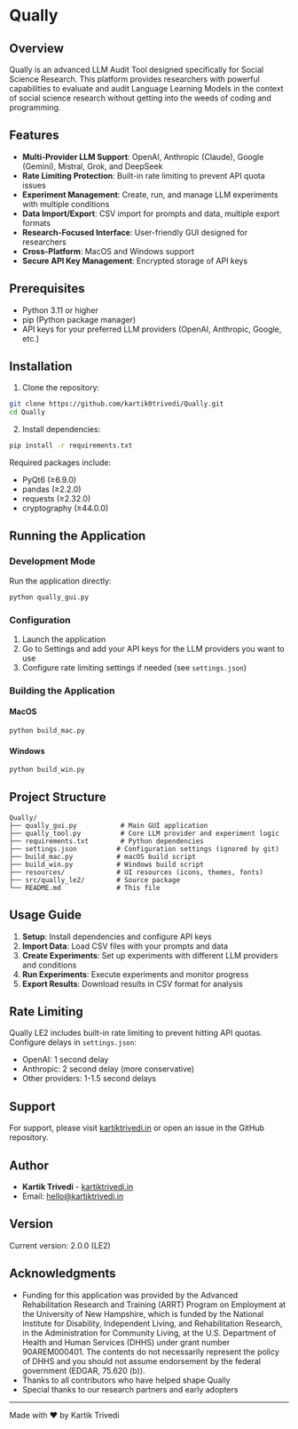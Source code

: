 # Qually
## Overview
Qually is an advanced LLM Audit Tool designed specifically for Social Science Research. This platform provides researchers with powerful capabilities to evaluate and audit Language Learning Models in the context of social science research without getting into the weeds of coding and programming.

## Features
- **Multi-Provider LLM Support**: OpenAI, Anthropic (Claude), Google (Gemini), Mistral, Grok, and DeepSeek
- **Rate Limiting Protection**: Built-in rate limiting to prevent API quota issues
- **Experiment Management**: Create, run, and manage LLM experiments with multiple conditions
- **Data Import/Export**: CSV import for prompts and data, multiple export formats
- **Research-Focused Interface**: User-friendly GUI designed for researchers
- **Cross-Platform**: MacOS and Windows support
- **Secure API Key Management**: Encrypted storage of API keys

## Prerequisites
- Python 3.11 or higher
- pip (Python package manager)
- API keys for your preferred LLM providers (OpenAI, Anthropic, Google, etc.)

## Installation

1. Clone the repository:
```bash
git clone https://github.com/kartik0trivedi/Qually.git
cd Qually
```

2. Install dependencies:
```bash
pip install -r requirements.txt
```

Required packages include:
- PyQt6 (≥6.9.0)
- pandas (≥2.2.0)
- requests (≥2.32.0)
- cryptography (≥44.0.0)

## Running the Application

### Development Mode
Run the application directly:
```bash
python qually_gui.py
```

### Configuration
1. Launch the application
2. Go to Settings and add your API keys for the LLM providers you want to use
3. Configure rate limiting settings if needed (see `settings.json`)

### Building the Application

#### MacOS
```bash
python build_mac.py
```

#### Windows
```bash
python build_win.py
```

## Project Structure
```
Qually/
├── qually_gui.py           # Main GUI application
├── qually_tool.py          # Core LLM provider and experiment logic
├── requirements.txt        # Python dependencies
├── settings.json          # Configuration settings (ignored by git)
├── build_mac.py           # macOS build script
├── build_win.py           # Windows build script
├── resources/             # UI resources (icons, themes, fonts)
├── src/qually_le2/        # Source package
└── README.md              # This file
```

## Usage Guide

1. **Setup**: Install dependencies and configure API keys
2. **Import Data**: Load CSV files with your prompts and data
3. **Create Experiments**: Set up experiments with different LLM providers and conditions
4. **Run Experiments**: Execute experiments and monitor progress
5. **Export Results**: Download results in CSV format for analysis

## Rate Limiting

Qually LE2 includes built-in rate limiting to prevent hitting API quotas. Configure delays in `settings.json`:
- OpenAI: 1 second delay
- Anthropic: 2 second delay (more conservative)
- Other providers: 1-1.5 second delays



## Support
For support, please visit [kartiktrivedi.in](https://www.kartiktrivedi.in) or open an issue in the GitHub repository.

## Author
- **Kartik Trivedi** - [kartiktrivedi.in](https://www.kartiktrivedi.in)
- Email: hello@kartiktrivedi.in

## Version
Current version: 2.0.0 (LE2)

## Acknowledgments
- Funding for this application was provided by the Advanced Rehabilitation Research and Training (ARRT) Program on Employment at the University of New Hampshire, which is funded by the National Institute for Disability, Independent Living, and Rehabilitation Research, in the Administration for Community Living, at the U.S. Department of Health and Human Services (DHHS) under grant number 90AREM000401. The contents do not necessarily represent the policy of DHHS and you should not assume endorsement by the federal government (EDGAR, 75.620 (b)).
- Thanks to all contributors who have helped shape Qually
- Special thanks to our research partners and early adopters

---
Made with ❤️ by Kartik Trivedi
